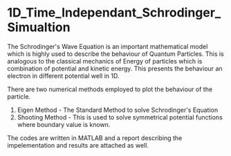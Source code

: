 # 1D_Time_Independant_Schrodinger_Simualtion

The Schrodinger's Wave Equation is an important mathematical model which is highly used to describe the behaviour of Quantum Particles. This is analogous to the classical
mechanics of Energy of particles which is combination of potential and kinetic energy. This presents the behaviour an electron in different potential well in 1D. 

There are two numerical methods employed to plot the behaviour of the particle.
1. Eigen Method - The Standard Method to solve Schrodinger's Equation 
2. Shooting Method - This is used to solve symmetrical potential functions where boundary value is known. 

The codes are written in MATLAB and a report describing the impelementation and results are attached as well. 
